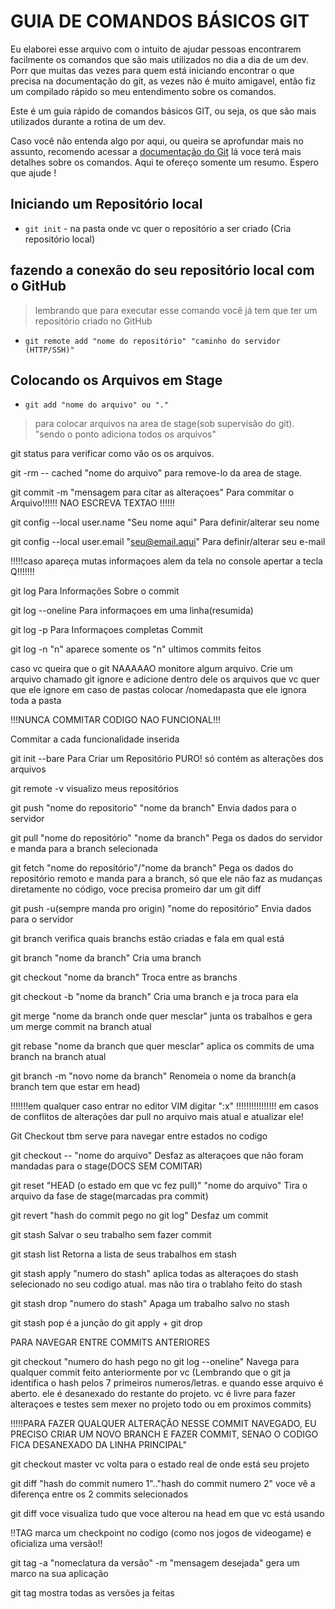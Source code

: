 # GUIA DE COMANDOS BÁSICOS GIT

Eu elaborei esse arquivo com o intuito de ajudar pessoas encontrarem facilmente os comandos que são mais utilizados no dia a dia de um dev. Porr que muitas das vezes para quem está iniciando encontrar o que precisa na documentação do git, as vezes não é muito amigavel, então fiz um compilado rápido so meu entendimento sobre os comandos.

Este é um guia rápido de comandos básicos GIT, ou seja, os que são mais utilizados durante a rotina de um dev.

 Caso você não entenda algo por aqui, ou queira se aprofundar mais no assunto, recomendo acessar a <a href= "https://git-scm.com/doc">documentação do Git<a> lá voce terá mais detalhes sobre os comandos. Aqui te ofereço somente um resumo. Espero que ajude !

## Iniciando um Repositório local

* ```git init``` - na pasta onde vc quer o repositório a ser criado (Cria repositório local)

## fazendo a conexão do seu repositório local com o GitHub
> lembrando que para executar esse comando você já tem que ter um repositório criado no GitHub 

* ```git remote add "nome do repositório" "caminho do servidor (HTTP/SSH)"```

## Colocando os Arquivos em Stage

* ```git add "nome do arquivo" ou "."```

>para colocar arquivos na area de stage(sob supervisão do git).  "sendo o ponto adiciona todos os arquivos"

git status                                           para verificar como vão os os arquivos.

git -rm -- cached "nome do arquivo"                  para remove-lo da area de stage.

git commit -m "mensagem para citar as alteraçoes"    Para commitar o Arquivo!!!!!! NAO ESCREVA TEXTAO !!!!!!

git config --local user.name "Seu nome aqui"         Para definir/alterar seu nome

git config --local user.email "seu@email.aqui"	     Para definir/alterar seu e-mail


!!!!!caso apareça mutas informaçoes alem da tela no console apertar a tecla Q!!!!!!!


git log                                              Para Informações Sobre o commit

git log --oneline                                    Para informaçoes em uma linha(resumida)

git log -p                                           Para Informaçoes completas Commit

git log -n "n"				             aparece somente os "n" ultimos commits feitos


caso vc  queira que o git NAAAAAO monitore algum arquivo. Crie um arquivo chamado git ignore e adicione dentro dele os arquivos que vc quer que ele ignore
em caso de pastas colocar /nomedapasta que ele ignora toda a pasta

!!!NUNCA COMMITAR CODIGO NAO FUNCIONAL!!!

Commitar a cada funcionalidade inserida

git init --bare					                             Para Criar um Repositório PURO! só contém as  										     alterações dos arquivos



git remote -v								     visualizo meus repositórios

git push "nome do repositorio" "nome da branch"                              Envia dados para o servidor

git pull "nome do repositório" "nome da branch"				     Pega os dados do servidor e manda para a branch selecionada

git fetch "nome do repositório"/"nome da branch"			     Pega os dados do repositório remoto e manda para a 									     branch, só que ele não faz as mudanças diretamente 									     no código, voce precisa promeiro dar um git diff

git push -u(sempre manda pro origin) "nome do repositório"                   Envia dados para o servidor

git branch								     verifica quais branchs estão criadas e fala em qual está

git branch "nome da branch"                                                  Cria uma branch

git checkout "nome da branch"						     Troca entre as branchs

git checkout -b "nome da branch"					     Cria uma branch e ja troca para ela

git merge "nome da branch onde quer mesclar"				     junta os trabalhos e gera um merge commit na branch atual

git rebase "nome da branch que quer mesclar"				     aplica os commits de uma branch na branch atual

git branch -m "novo nome da branch"                                       Renomeia o nome da branch(a branch tem que estar em head)


!!!!!!!em qualquer caso entrar no editor VIM digitar ":x" !!!!!!!!!!!!!!!!
em casos de conflitos de alterações dar pull no arquivo mais atual e atualizar ele!

Git Checkout tbm serve para navegar entre estados no codigo

git checkout -- "nome do arquivo"					     Desfaz as alteraçoes que não foram mandadas para o stage(DOCS SEM COMITAR)

git reset "HEAD (o estado em que vc fez pull)" "nome do arquivo"             Tira o arquivo da fase de stage(marcadas pra commit)

git revert "hash do commit pego no git log"                                  Desfaz um commit

git stash								     Salvar o seu trabalho sem fazer commit

git stash list								     Retorna a lista de seus trabalhos em stash

git stash apply "numero do stash"                                            aplica todas as alteraçoes do stash selecionado no seu codigo atual. mas não tira o trablaho feito do stash

git stash drop "numero do stash"                                             Apaga um trabalho salvo no stash

git stash pop							             é a junção do git apply + git drop	

PARA NAVEGAR ENTRE COMMITS ANTERIORES


git checkout "numero do hash pego no git log --oneline"                     Navega para qualquer commit feito anteriormente por vc
(Lembrando que o git ja identifica o hash pelos 7 primeiros numeros/letras. 
e quando esse arquivo é aberto. ele é desanexado do restante do projeto. 
vc é livre para fazer alteraçoes e testes sem mexer no projeto todo ou em proximos commits)

!!!!!PARA FAZER QUALQUER ALTERAÇÃO NESSE COMMIT NAVEGADO, EU PRECISO CRIAR UM NOVO BRANCH E FAZER COMMIT, SENAO O CODIGO FICA DESANEXADO DA LINHA PRINCIPAL"

git checkout master 							    vc volta para o estado real de onde está seu projeto

git diff "hash do commit numero 1".."hash do commit numero 2"		    voce vê a diferença entre os 2 commits selecionados 

git diff								    voce visualiza tudo que voce alterou na head em que vc está usando


!!TAG marca um checkpoint no codigo (como nos jogos de videogame) e oficializa uma versão!!

git tag -a "nomeclatura da versão" -m "mensagem desejada"		    gera um marco na sua aplicação

git tag 								    mostra todas as versões ja feitas
			    
